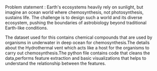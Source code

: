 Problem statement : Earth's ecosystems heavily rely on sunlight, but imagine an ocean world where chemosynthesis, not photosynthesis, sustains life. The challenge is to design such a world and its diverse ecosystem, pushing the boundaries of astrobiology beyond traditional Earth-like conditions.

The dataset used for this contains chemical compounds that are used by organisms in underwater in deep ocean for chemosynthesis.The details about the Hydrothermal vent which acts like a host for the organisms to carry out chemosynthesis.The python file contains code that cleans the data,performs feature extraction and basic visualizations that helps to understand the relationship between the features.

